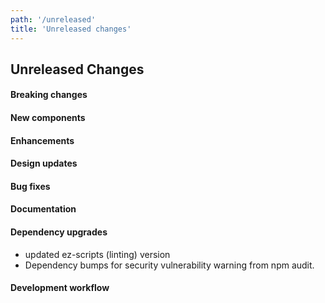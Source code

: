 ```yaml
---
path: '/unreleased'
title: 'Unreleased changes'
---
```


## Unreleased Changes

#### Breaking changes

#### New components

#### Enhancements

#### Design updates

#### Bug fixes

#### Documentation

#### Dependency upgrades

- updated ez-scripts (linting) version
- Dependency bumps for security vulnerability warning from npm audit.

#### Development workflow
